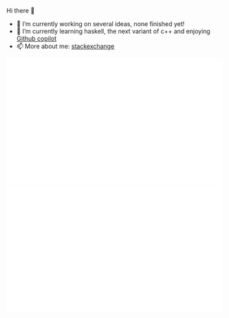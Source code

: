 Hi there 👋

- 🔭 I’m currently working on several ideas, none finished yet!
- 🌱 I’m currently learning haskell, the next variant of c++ and enjoying [Github copilot](https://github.com/features/copilot)
- 📫 More about me: [stackexchange](https://cs.stackexchange.com/users/1337/carlos-linares-l%c3%b3pez?tab=topactivity)

![](https://github.com/clinaresl/github-stats/blob/master/generated/overview.svg)
![](https://github.com/clinaresl/github-stats/blob/master/generated/languages.svg)

